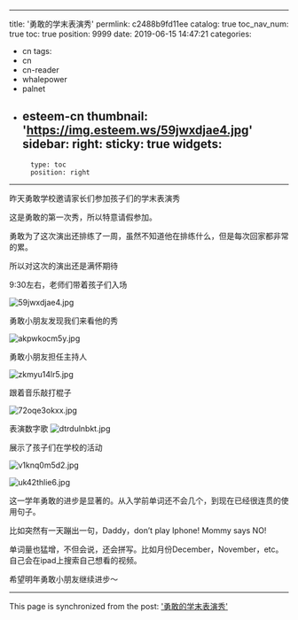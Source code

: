
---
title: '勇敢的学末表演秀'
permlink: c2488b9fd11ee
catalog: true
toc_nav_num: true
toc: true
position: 9999
date: 2019-06-15 14:47:21
categories:
- cn
tags:
- cn
- cn-reader
- whalepower
- palnet
- esteem-cn
thumbnail: 'https://img.esteem.ws/59jwxdjae4.jpg'
sidebar:
    right:
        sticky: true
widgets:
    -
        type: toc
        position: right
---


昨天勇敢学校邀请家长们参加孩子们的学末表演秀

这是勇敢的第一次秀，所以特意请假参加。

勇敢为了这次演出还排练了一周，虽然不知道他在排练什么，但是每次回家都非常的累。

所以对这次的演出还是满怀期待

9:30左右，老师们带着孩子们入场

![59jwxdjae4.jpg](https://img.esteem.ws/59jwxdjae4.jpg)

勇敢小朋友发现我们来看他的秀

![akpwkocm5y.jpg](https://img.esteem.ws/akpwkocm5y.jpg)

勇敢小朋友担任主持人

![zkmyu14lr5.jpg](https://img.esteem.ws/zkmyu14lr5.jpg)

跟着音乐敲打棍子

![72oqe3okxx.jpg](https://img.esteem.ws/72oqe3okxx.jpg)

表演数字歌
![dtrdulnbkt.jpg](https://img.esteem.ws/dtrdulnbkt.jpg)

展示了孩子们在学校的活动

![v1knq0m5d2.jpg](https://img.esteem.ws/v1knq0m5d2.jpg)

![uk42thlie6.jpg](https://img.esteem.ws/uk42thlie6.jpg)

这一学年勇敢的进步是显著的。从入学前单词还不会几个，到现在已经很连贯的使用句子。

比如突然有一天蹦出一句，Daddy，don’t play Iphone! Mommy says NO!

单词量也猛增，不但会说，还会拼写。比如月份December，November，etc。自己会在ipad上搜索自己想看的视频。

希望明年勇敢小朋友继续进步～

- - -

This page is synchronized from the post: ['勇敢的学末表演秀'](https://steemit.com/@ericet/c2488b9fd11ee)
